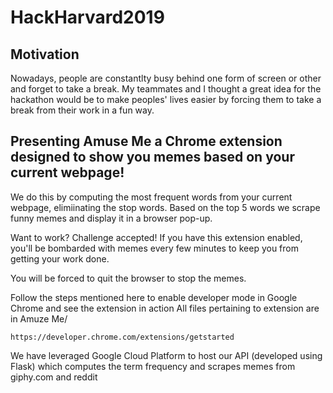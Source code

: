 # HackHarvard2019


## Motivation
Nowadays, people are constantlty busy behind one form of screen or other and forget to take a break.
My teammates and I thought a great idea for the hackathon would be to make peoples' lives easier by forcing them to take a break from their work in a fun way.

## Presenting Amuse Me a Chrome extension designed to show you memes based on your current webpage!

We do this by computing the most frequent words from your current webpage, elimiinating the stop words. 
Based on the top 5 words we scrape funny memes and display it in a browser pop-up.


Want to work? Challenge accepted! If you have this extension enabled, you'll be bombarded with memes every few minutes to keep you from getting your work done.


You will be forced to quit the browser to stop the memes.

Follow the steps mentioned here to enable developer mode in Google Chrome and see the extension in action
All files pertaining to extension are in Amuze Me/ 
```
https://developer.chrome.com/extensions/getstarted
```

We have leveraged Google Cloud Platform to host our API (developed using Flask) which computes the term frequency and scrapes memes from giphy.com and reddit
